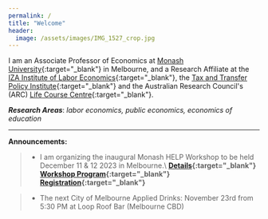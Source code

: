```yaml
---
permalink: /
title: "Welcome"
header:
  image: /assets/images/IMG_1527_crop.jpg
---
```


I am an Associate Professor of Economics at [Monash University](https://research.monash.edu/en/persons/stefanie-fischer){:target="_blank"} in Melbourne, and a Research Affiliate at the [IZA Institute of Labor Economics](https://www.iza.org/){:target="_blank"}, the [Tax and Transfer Policy Institute](https://taxpolicy.crawford.anu.edu.au/){:target="_blank"} and the Australian Research Council's (ARC) [Life Course Centre](https://lifecoursecentre.org.au/){:target="_blank"}.

***Research Areas***: *labor economics, public economics, economics of education*

---


**Announcements:**

>- 	I am organizing the inaugural Monash HELP Workshop to be held December 11 & 12 2023 in Melbourne.\ 
> **[ Details](/assets/docs/xx.pdf){:target="_blank"}**\
>**[Workshop Program](/assets/docs/xx.pdf){:target="_blank"}**\
> **[ Registration]( https://events.humanitix.com/monash-help-workshop){:target="_blank"}**

>- 	The next City of Melbourne Applied Drinks: November 23rd from 5:30 PM at Loop Roof Bar (Melbourne CBD)

